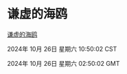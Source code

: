 # 谦虚的海鸥
[谦虚的海鸥](http://219.139.197.74:56308/qxdho/course/base/hotlink/index.php)

2024年 10月 26日 星期六 10:50:02 CST

2024年 10月 26日 星期六 02:50:02 GMT
